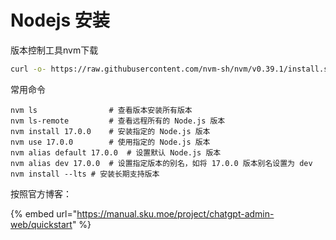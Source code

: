 # Nodejs 安装

版本控制工具nvm下载

```bash
curl -o- https://raw.githubusercontent.com/nvm-sh/nvm/v0.39.1/install.sh | bash
```

常用命令

```
nvm ls                # 查看版本安装所有版本
nvm ls-remote         # 查看远程所有的 Node.js 版本
nvm install 17.0.0    # 安装指定的 Node.js 版本
nvm use 17.0.0        # 使用指定的 Node.js 版本
nvm alias default 17.0.0  # 设置默认 Node.js 版本
nvm alias dev 17.0.0  # 设置指定版本的别名，如将 17.0.0 版本别名设置为 dev
nvm install --lts # 安装长期支持版本
```

按照官方博客：

{% embed url="https://manual.sku.moe/project/chatgpt-admin-web/quickstart" %}
